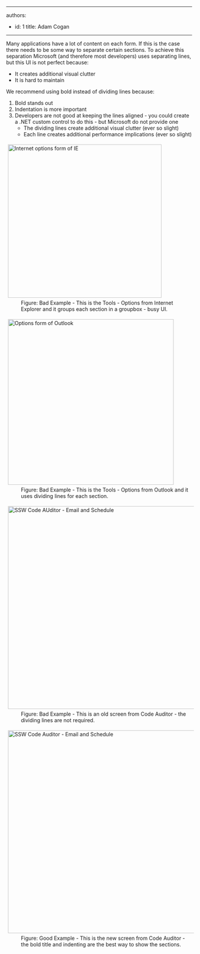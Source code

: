 

---
authors:
  - id: 1
    title: Adam Cogan
---




<span class='intro'> <p>
                    Many applications have a lot of content on each form. If this is the case there
                    needs to be some way to separate certain sections. To achieve this separation Microsoft
                    (and therefore most developers) uses separating lines, but this UI is not perfect
                    because&#58;
                </p><ul><li>It creates additional visual clutter</li><li>It is hard to maintain</li></ul> </span>

<p> We recommend using bold instead of dividing lines because&#58; </p><ol><li>Bold stands out</li><li>Indentation is more important</li><li>Developers are not good at keeping the lines aligned - you could create a .NET custom control to do this - but Microsoft do not provide one 
      <ul><li>The dividing lines create additional visual clutter (ever so slight)</li><li>Each line creates additional performance implications (ever so slight)</li></ul></li></ol><dl class="badImage"><dt> 
      <img border="0" alt="Internet options form of IE" src="http&#58;//www.ssw.com.au/ssw/Standards/Rules/Images/ToolsOptionforIE.gif" style="margin&#58;5px;width&#58;416px;" />
   </dt><dd> Figure&#58; Bad Example - This is the Tools - Options from Internet Explorer and it groups each section in a groupbox - busy UI. </dd></dl><dl class="badImage"><dt> 
      <img border="0" alt="Options form of Outlook" src="http&#58;//www.ssw.com.au/ssw/Standards/Rules/Images/ToolsOptionforOutlook.gif" style="margin&#58;5px;width&#58;449px;" />
   </dt><dd> Figure&#58; Bad Example - This is the Tools - Options from Outlook and it uses dividing lines for each section.</dd></dl><dl class="badImage"><dt> 
      <img border="0" alt="SSW Code AUditor - Email and Schedule" src="http&#58;//www.ssw.com.au/ssw/Standards/Rules/Images/BadDivider.gif" style="margin&#58;5px;width&#58;550px;" />
   </dt><dd> Figure&#58; Bad Example - This is an old screen from Code Auditor - the dividing lines are not required. </dd></dl><dl class="goodImage"><dt> 
      <img border="0" alt="SSW Code Auditor - Email and Schedule" src="http&#58;//www.ssw.com.au/ssw/Standards/Rules/Images/GoodDivider.jpg" style="margin&#58;5px;width&#58;550px;" />
   </dt><dd> Figure&#58; Good Example - This is the new screen from Code Auditor - the bold title and indenting are the best way to show the sections.</dd></dl>


